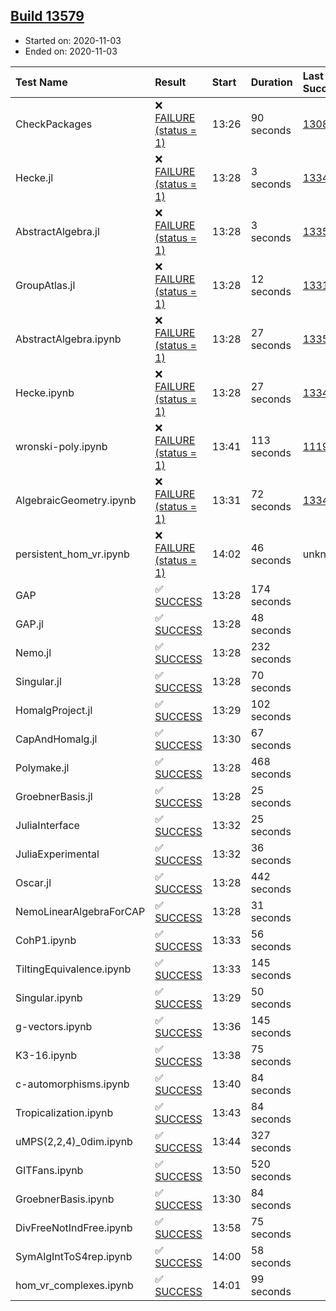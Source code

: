 ## [Build 13579](https://oscarci.mathematik.uni-kl.de/job/oscar/13579/)

* Started on: 2020-11-03
* Ended on: 2020-11-03

| Test Name    | Result | Start | Duration | Last Success | First Failure |
|:-------------|:-------|:------|:---------|:-------------|:--------------|
| CheckPackages | ❌ [FAILURE (status = 1)](https://oscarci.mathematik.uni-kl.de/job/oscar/13579/artifact/logs/build-13579/CheckPackages.log) | 13:26 | 90 seconds | [13085](https://oscarci.mathematik.uni-kl.de/job/oscar/13085/) | [13086](https://oscarci.mathematik.uni-kl.de/job/oscar/13086/) |
| Hecke.jl | ❌ [FAILURE (status = 1)](https://oscarci.mathematik.uni-kl.de/job/oscar/13579/artifact/logs/build-13579/Hecke.jl.log) | 13:28 | 3 seconds | [13341](https://oscarci.mathematik.uni-kl.de/job/oscar/13341/) | [13342](https://oscarci.mathematik.uni-kl.de/job/oscar/13342/) |
| AbstractAlgebra.jl | ❌ [FAILURE (status = 1)](https://oscarci.mathematik.uni-kl.de/job/oscar/13579/artifact/logs/build-13579/AbstractAlgebra.jl.log) | 13:28 | 3 seconds | [13355](https://oscarci.mathematik.uni-kl.de/job/oscar/13355/) | [13356](https://oscarci.mathematik.uni-kl.de/job/oscar/13356/) |
| GroupAtlas.jl | ❌ [FAILURE (status = 1)](https://oscarci.mathematik.uni-kl.de/job/oscar/13579/artifact/logs/build-13579/GroupAtlas.jl.log) | 13:28 | 12 seconds | [13311](https://oscarci.mathematik.uni-kl.de/job/oscar/13311/) | [13312](https://oscarci.mathematik.uni-kl.de/job/oscar/13312/) |
| AbstractAlgebra.ipynb | ❌ [FAILURE (status = 1)](https://oscarci.mathematik.uni-kl.de/job/oscar/13579/artifact/logs/build-13579/AbstractAlgebra.ipynb.log) | 13:28 | 27 seconds | [13355](https://oscarci.mathematik.uni-kl.de/job/oscar/13355/) | [13356](https://oscarci.mathematik.uni-kl.de/job/oscar/13356/) |
| Hecke.ipynb | ❌ [FAILURE (status = 1)](https://oscarci.mathematik.uni-kl.de/job/oscar/13579/artifact/logs/build-13579/Hecke.ipynb.log) | 13:28 | 27 seconds | [13341](https://oscarci.mathematik.uni-kl.de/job/oscar/13341/) | [13342](https://oscarci.mathematik.uni-kl.de/job/oscar/13342/) |
| wronski-poly.ipynb | ❌ [FAILURE (status = 1)](https://oscarci.mathematik.uni-kl.de/job/oscar/13579/artifact/logs/build-13579/wronski-poly.ipynb.log) | 13:41 | 113 seconds | [11192](https://oscarci.mathematik.uni-kl.de/job/oscar/11192/) | [11193](https://oscarci.mathematik.uni-kl.de/job/oscar/11193/) |
| AlgebraicGeometry.ipynb | ❌ [FAILURE (status = 1)](https://oscarci.mathematik.uni-kl.de/job/oscar/13579/artifact/logs/build-13579/AlgebraicGeometry.ipynb.log) | 13:31 | 72 seconds | [13341](https://oscarci.mathematik.uni-kl.de/job/oscar/13341/) | [13342](https://oscarci.mathematik.uni-kl.de/job/oscar/13342/) |
| persistent_hom_vr.ipynb | ❌ [FAILURE (status = 1)](https://oscarci.mathematik.uni-kl.de/job/oscar/13579/artifact/logs/build-13579/persistent_hom_vr.ipynb.log) | 14:02 | 46 seconds | unknown | unknown |
| GAP | ✅ [SUCCESS](https://oscarci.mathematik.uni-kl.de/job/oscar/13579/artifact/logs/build-13579/GAP.log) | 13:28 | 174 seconds |  |  |
| GAP.jl | ✅ [SUCCESS](https://oscarci.mathematik.uni-kl.de/job/oscar/13579/artifact/logs/build-13579/GAP.jl.log) | 13:28 | 48 seconds |  |  |
| Nemo.jl | ✅ [SUCCESS](https://oscarci.mathematik.uni-kl.de/job/oscar/13579/artifact/logs/build-13579/Nemo.jl.log) | 13:28 | 232 seconds |  |  |
| Singular.jl | ✅ [SUCCESS](https://oscarci.mathematik.uni-kl.de/job/oscar/13579/artifact/logs/build-13579/Singular.jl.log) | 13:28 | 70 seconds |  |  |
| HomalgProject.jl | ✅ [SUCCESS](https://oscarci.mathematik.uni-kl.de/job/oscar/13579/artifact/logs/build-13579/HomalgProject.jl.log) | 13:29 | 102 seconds |  |  |
| CapAndHomalg.jl | ✅ [SUCCESS](https://oscarci.mathematik.uni-kl.de/job/oscar/13579/artifact/logs/build-13579/CapAndHomalg.jl.log) | 13:30 | 67 seconds |  |  |
| Polymake.jl | ✅ [SUCCESS](https://oscarci.mathematik.uni-kl.de/job/oscar/13579/artifact/logs/build-13579/Polymake.jl.log) | 13:28 | 468 seconds |  |  |
| GroebnerBasis.jl | ✅ [SUCCESS](https://oscarci.mathematik.uni-kl.de/job/oscar/13579/artifact/logs/build-13579/GroebnerBasis.jl.log) | 13:28 | 25 seconds |  |  |
| JuliaInterface | ✅ [SUCCESS](https://oscarci.mathematik.uni-kl.de/job/oscar/13579/artifact/logs/build-13579/JuliaInterface.log) | 13:32 | 25 seconds |  |  |
| JuliaExperimental | ✅ [SUCCESS](https://oscarci.mathematik.uni-kl.de/job/oscar/13579/artifact/logs/build-13579/JuliaExperimental.log) | 13:32 | 36 seconds |  |  |
| Oscar.jl | ✅ [SUCCESS](https://oscarci.mathematik.uni-kl.de/job/oscar/13579/artifact/logs/build-13579/Oscar.jl.log) | 13:28 | 442 seconds |  |  |
| NemoLinearAlgebraForCAP | ✅ [SUCCESS](https://oscarci.mathematik.uni-kl.de/job/oscar/13579/artifact/logs/build-13579/NemoLinearAlgebraForCAP.log) | 13:28 | 31 seconds |  |  |
| CohP1.ipynb | ✅ [SUCCESS](https://oscarci.mathematik.uni-kl.de/job/oscar/13579/artifact/logs/build-13579/CohP1.ipynb.log) | 13:33 | 56 seconds |  |  |
| TiltingEquivalence.ipynb | ✅ [SUCCESS](https://oscarci.mathematik.uni-kl.de/job/oscar/13579/artifact/logs/build-13579/TiltingEquivalence.ipynb.log) | 13:33 | 145 seconds |  |  |
| Singular.ipynb | ✅ [SUCCESS](https://oscarci.mathematik.uni-kl.de/job/oscar/13579/artifact/logs/build-13579/Singular.ipynb.log) | 13:29 | 50 seconds |  |  |
| g-vectors.ipynb | ✅ [SUCCESS](https://oscarci.mathematik.uni-kl.de/job/oscar/13579/artifact/logs/build-13579/g-vectors.ipynb.log) | 13:36 | 145 seconds |  |  |
| K3-16.ipynb | ✅ [SUCCESS](https://oscarci.mathematik.uni-kl.de/job/oscar/13579/artifact/logs/build-13579/K3-16.ipynb.log) | 13:38 | 75 seconds |  |  |
| c-automorphisms.ipynb | ✅ [SUCCESS](https://oscarci.mathematik.uni-kl.de/job/oscar/13579/artifact/logs/build-13579/c-automorphisms.ipynb.log) | 13:40 | 84 seconds |  |  |
| Tropicalization.ipynb | ✅ [SUCCESS](https://oscarci.mathematik.uni-kl.de/job/oscar/13579/artifact/logs/build-13579/Tropicalization.ipynb.log) | 13:43 | 84 seconds |  |  |
| uMPS(2,2,4)_0dim.ipynb | ✅ [SUCCESS](https://oscarci.mathematik.uni-kl.de/job/oscar/13579/artifact/logs/build-13579/uMPS-2-2-4-_0dim.ipynb.log) | 13:44 | 327 seconds |  |  |
| GITFans.ipynb | ✅ [SUCCESS](https://oscarci.mathematik.uni-kl.de/job/oscar/13579/artifact/logs/build-13579/GITFans.ipynb.log) | 13:50 | 520 seconds |  |  |
| GroebnerBasis.ipynb | ✅ [SUCCESS](https://oscarci.mathematik.uni-kl.de/job/oscar/13579/artifact/logs/build-13579/GroebnerBasis.ipynb.log) | 13:30 | 84 seconds |  |  |
| DivFreeNotIndFree.ipynb | ✅ [SUCCESS](https://oscarci.mathematik.uni-kl.de/job/oscar/13579/artifact/logs/build-13579/DivFreeNotIndFree.ipynb.log) | 13:58 | 75 seconds |  |  |
| SymAlgIntToS4rep.ipynb | ✅ [SUCCESS](https://oscarci.mathematik.uni-kl.de/job/oscar/13579/artifact/logs/build-13579/SymAlgIntToS4rep.ipynb.log) | 14:00 | 58 seconds |  |  |
| hom_vr_complexes.ipynb | ✅ [SUCCESS](https://oscarci.mathematik.uni-kl.de/job/oscar/13579/artifact/logs/build-13579/hom_vr_complexes.ipynb.log) | 14:01 | 99 seconds |  |  |
